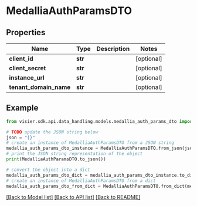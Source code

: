 # MedalliaAuthParamsDTO


## Properties

Name | Type | Description | Notes
------------ | ------------- | ------------- | -------------
**client_id** | **str** |  | [optional] 
**client_secret** | **str** |  | [optional] 
**instance_url** | **str** |  | [optional] 
**tenant_domain_name** | **str** |  | [optional] 

## Example

```python
from visier.sdk.api.data_handling.models.medallia_auth_params_dto import MedalliaAuthParamsDTO

# TODO update the JSON string below
json = "{}"
# create an instance of MedalliaAuthParamsDTO from a JSON string
medallia_auth_params_dto_instance = MedalliaAuthParamsDTO.from_json(json)
# print the JSON string representation of the object
print(MedalliaAuthParamsDTO.to_json())

# convert the object into a dict
medallia_auth_params_dto_dict = medallia_auth_params_dto_instance.to_dict()
# create an instance of MedalliaAuthParamsDTO from a dict
medallia_auth_params_dto_from_dict = MedalliaAuthParamsDTO.from_dict(medallia_auth_params_dto_dict)
```
[[Back to Model list]](../README.md#documentation-for-models) [[Back to API list]](../README.md#documentation-for-api-endpoints) [[Back to README]](../README.md)


